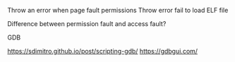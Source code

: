 Throw an error when page fault permissions
Throw error fail to load ELF file

Difference between permission fault and access fault?


GDB

https://sdimitro.github.io/post/scripting-gdb/
https://gdbgui.com/
